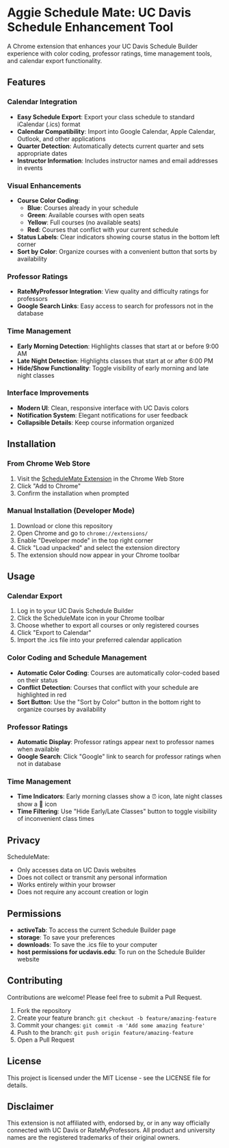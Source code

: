 # Aggie Schedule Mate: UC Davis Schedule Enhancement Tool

A Chrome extension that enhances your UC Davis Schedule Builder experience with color coding, professor ratings, time management tools, and calendar export functionality.

## Features

### Calendar Integration
- **Easy Schedule Export**: Export your class schedule to standard iCalendar (.ics) format
- **Calendar Compatibility**: Import into Google Calendar, Apple Calendar, Outlook, and other applications
- **Quarter Detection**: Automatically detects current quarter and sets appropriate dates
- **Instructor Information**: Includes instructor names and email addresses in events

### Visual Enhancements
- **Course Color Coding**:
  - **Blue**: Courses already in your schedule
  - **Green**: Available courses with open seats
  - **Yellow**: Full courses (no available seats)
  - **Red**: Courses that conflict with your current schedule
- **Status Labels**: Clear indicators showing course status in the bottom left corner
- **Sort by Color**: Organize courses with a convenient button that sorts by availability

### Professor Ratings
- **RateMyProfessor Integration**: View quality and difficulty ratings for professors
- **Google Search Links**: Easy access to search for professors not in the database

### Time Management
- **Early Morning Detection**: Highlights classes that start at or before 9:00 AM
- **Late Night Detection**: Highlights classes that start at or after 6:00 PM
- **Hide/Show Functionality**: Toggle visibility of early morning and late night classes

### Interface Improvements
- **Modern UI**: Clean, responsive interface with UC Davis colors
- **Notification System**: Elegant notifications for user feedback
- **Collapsible Details**: Keep course information organized

## Installation

### From Chrome Web Store
1. Visit the [ScheduleMate Extension](https://chrome.google.com/webstore/detail/schedulemate/xxxxx) in the Chrome Web Store
2. Click "Add to Chrome"
3. Confirm the installation when prompted

### Manual Installation (Developer Mode)
1. Download or clone this repository
2. Open Chrome and go to `chrome://extensions/`
3. Enable "Developer mode" in the top right corner
4. Click "Load unpacked" and select the extension directory
5. The extension should now appear in your Chrome toolbar

## Usage

### Calendar Export
1. Log in to your UC Davis Schedule Builder
2. Click the ScheduleMate icon in your Chrome toolbar
3. Choose whether to export all courses or only registered courses
4. Click "Export to Calendar"
5. Import the .ics file into your preferred calendar application

### Color Coding and Schedule Management
- **Automatic Color Coding**: Courses are automatically color-coded based on their status
- **Conflict Detection**: Courses that conflict with your schedule are highlighted in red
- **Sort Button**: Use the "Sort by Color" button in the bottom right to organize courses by availability

### Professor Ratings
- **Automatic Display**: Professor ratings appear next to professor names when available
- **Google Search**: Click "Google" link to search for professor ratings when not in database

### Time Management
- **Time Indicators**: Early morning classes show a ⏰ icon, late night classes show a 🌙 icon
- **Time Filtering**: Use "Hide Early/Late Classes" button to toggle visibility of inconvenient class times

## Privacy

ScheduleMate:
- Only accesses data on UC Davis websites
- Does not collect or transmit any personal information
- Works entirely within your browser
- Does not require any account creation or login

## Permissions

- **activeTab**: To access the current Schedule Builder page
- **storage**: To save your preferences
- **downloads**: To save the .ics file to your computer
- **host permissions for ucdavis.edu**: To run on the Schedule Builder website

## Contributing

Contributions are welcome! Please feel free to submit a Pull Request.

1. Fork the repository
2. Create your feature branch: `git checkout -b feature/amazing-feature`
3. Commit your changes: `git commit -m 'Add some amazing feature'`
4. Push to the branch: `git push origin feature/amazing-feature`
5. Open a Pull Request

## License

This project is licensed under the MIT License - see the LICENSE file for details.

## Disclaimer

This extension is not affiliated with, endorsed by, or in any way officially connected with UC Davis or RateMyProfessors. All product and university names are the registered trademarks of their original owners.
```
